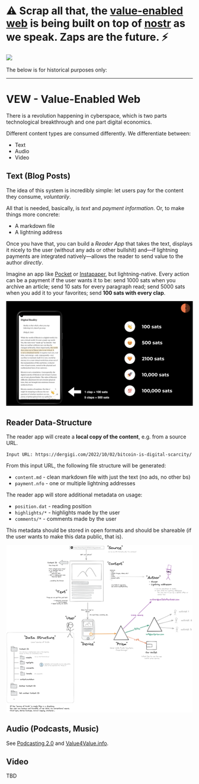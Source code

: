 # ⚠️ Scrap all that, the [value-enabled web](https://dergigi.com/vew) is being built on top of [nostr](https://nostr-resources.com/) as we speak. Zaps are the future. ⚡

[![](https://nostr-resources.com/assets/images/cover.png)](https://nostr-resources.com)

The below is for historical purposes only:

---

# VEW - Value-Enabled Web

There is a revolution happening in cyberspace, which is two parts technological breakthrough and one part digital economics.

Different content types are consumed differently. We differentiate between:

- Text
- Audio
- Video


## Text (Blog Posts)

The idea of this system is incredibly simple: let users pay for the content they consume, _voluntarily_. 

All that is needed, basically, is _text_ and _payment information_. Or, to make things more concrete:

- A markdown file
- A lightning address

Once you have that, you can build a _Reader App_ that takes the text, displays it nicely to the user (without any ads or other bullshit) and—if lightning payments are integrated natively—allows the reader to send value to the author _directly_.

Imagine an app like [Pocket](https://getpocket.com/) or [Instapaper](https://www.instapaper.com/), but lightning-native. Every action can be a payment if the user wants it to be: send 1000 sats when you archive an article; send 10 sats for every paragraph read; send 5000 sats when you add it to your favorites; send **100 sats with every clap**.

![](claps.png)

## Reader Data-Structure

The reader app will create a **local copy of the content**, e.g. from a source URL.

```
Input URL: https://dergigi.com/2022/10/02/bitcoin-is-digital-scarcity/
```

From this input URL, the following file structure will be generated:

- `content.md` - clean markdown file with just the text (no ads, no other bs)
- `payment.nfo` - one or multiple lightning addresses

The reader app will store additional metadata on usage:

- `position.dat` - reading position
- `highlights/*` - highlights made by the user
- `comments/*` - comments made by the user

This metadata should be stored in open formats and should be shareable (if the user wants to make this data public, that is).

[![](monocle-concept.webp)](https://dergigi.com/prism)


## Audio (Podcasts, Music)

See [Podcasting 2.0](https://podcastindex.org/podcast/value4value) and [Value4Value.info](https://value4value.info/).


## Video

TBD
